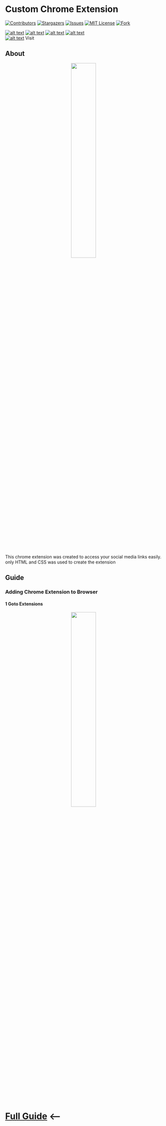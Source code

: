 # Custom Chrome Extension

[![Contributors][contributors-shield]][contributors-url]
[![Stargazers][stars-shield]][stars-url]
[![Issues][issues-shield]][issues-url]
[![MIT License][license-shield]][license-url]
[![Fork][forks-shield]][forks-url]


[![alt text][1.1]][1]
[![alt text][2.1]][2]
[![alt text][3.1]][3]
[![alt text][6.1]][6]
</br>
[![alt text][7.1]][7] Visit

## About
<p align="center">
  <img  src="guide/main.png" width="40%">
</p>
This chrome extension was created to access your social media links easily.
only HTML and CSS was used to create the extension

## Guide

### Adding Chrome Extension to Browser

#### 1 Goto Extensions


<p align="center">
  <img  src="guide/1.png" width="40%">
</p>

# [Full Guide](https://github.com/kaweendras/Custom-Chrome-Extension/blob/master/guide/README.md)  <--




<!-- MARKDOWN LINKS & IMAGES -->
<!-- https://www.markdownguide.org/basic-syntax/#reference-style-links -->
[contributors-shield]: https://img.shields.io/github/contributors/kaweendras/Custom-Chrome-Extension.svg?style=flat-square
[contributors-url]: https://github.com/kaweendras/Custom-Chrome-Extension/graphs/contributors
[forks-shield]: https://img.shields.io/github/forks/kaweendras/Custom-Chrome-Extension
[forks-url]: https://github.com/kaweendras/Custom-Chrome-Extension/network/members
[stars-shield]: https://img.shields.io/github/stars/kaweendras/Custom-Chrome-Extension.svg?style=flat-square
[stars-url]: https://github.com/kaweendras/kaweendras.github.io/stargazers
[issues-shield]: https://img.shields.io/github/issues/kaweendras/Custom-Chrome-Extension.svg?style=flat-square
[issues-url]: https://github.com/kaweendras/Custom-Chrome-Extension/issues
[license-shield]: https://img.shields.io/github/license/kaweendras/Custom-Chrome-Extension.svg?style=flat-square
[license-url]: https://github.com/kaweendras/Custom-Chrome-Extension/blob/master/LICENSE
[product-screenshot]: images/screenshot.png


[1.1]: http://i.imgur.com/tXSoThF.png (twitter)
[2.1]: http://i.imgur.com/P3YfQoD.png (facebook)
[3.1]: http://i.imgur.com/yCsTjba.png (google plus)
[6.1]: http://i.imgur.com/0o48UoR.png (github)
[7.1]: https://img.icons8.com/material-outlined/22/000000/globe--v2.png (web)


[1]: http://www.twitter.com/dear__spider
[2]: http://www.facebook.com/kaweendra
[3]: https://plus.google.com/salithak1
[6]: http://www.github.com/kaweendras
[7]: http://kaweendras.github.io
